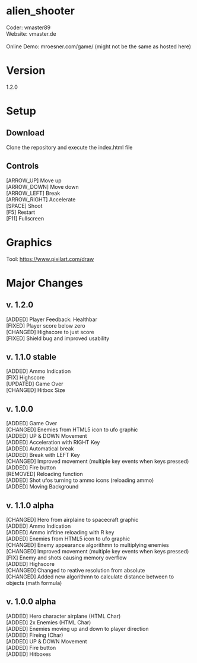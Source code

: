 # alien_shooter
Coder: vmaster89 <br />
Website: vmaster.de <br />
<br />
Online Demo: mroesner.com/game/ (might not be the same as hosted here) <br />

# Version 
1.2.0 

# Setup 
## Download 
Clone the repository and execute the index.html file 

## Controls 
[ARROW_UP] Move up <br />
[ARROW_DOWN] Move down <br />
[ARROW_LEFT] Break <br />
[ARROW_RIGHT] Accelerate <br />
[SPACE] Shoot <br />
[F5] Restart <br />
[F11] Fullscreen <br />

# Graphics 
Tool: https://www.pixilart.com/draw

# Major Changes 

## v. 1.2.0
[ADDED] Player Feedback: Healthbar<br />
[FIXED] Player score below zero<br />
[CHANGED] Highscore to just score<br />
[FIXED] Shield bug and improved usability<br /> 

## v. 1.1.0 stable
[ADDED] Ammo Indication<br />
[FIX] Highscore <br />
[UPDATED] Game Over <br />
[CHANGED] Hitbox Size <br />

## v. 1.0.0
[ADDED] Game Over<br /> 
[CHANGED] Enemies from HTML5 icon to ufo graphic<br />
[ADDED] UP & DOWN Movement <br />
[ADDED] Acceleration with RIGHT Key<br />
[ADDED] Automatical break<br />
[ADDED] Break with LEFT Key<br />
[CHANGED] Improved movement (multiple key events when keys pressed) <br />
[ADDED] Fire button <br />
[REMOVED] Reloading function <br /> 
[ADDED] Shot ufos turning to ammo icons (reloading ammo)<br />
[ADDED] Moving Background <br />

## v. 1.1.0 alpha
[CHANGED] Hero from airplaine to spacecraft graphic<br /> 
[ADDED] Ammo Indication<br />
[ADDED] Ammo infitine reloading with R key<br />
[ADDED] Enemies from HTML5 icon to ufo graphic<br />
[CHANGED] Enemy appearance algorithmn to multiplying enemies<br /> 
[CHANGED] Improved movement (multiple key events when keys pressed) <br />
[FIX] Enemy and shots causing memory overflow <br />
[ADDED] Highscore<br />
[CHANGED] Changed to reative resolution from absolute <br />
[CHANGED] Added new algorithmn to calculate distance between to objects (math formula) <br />

## v. 1.0.0 alpha
[ADDED] Hero character airplane (HTML Char)<br /> 
[ADDED] 2x Enemies (HTML Char)<br />
[ADDED] Enemies moving up and down to player direction<br />
[ADDED] Fireing (Char)<br />
[ADDED] UP & DOWN Movement <br />
[ADDED] Fire button <br />
[ADDED] Hitboxes <br />